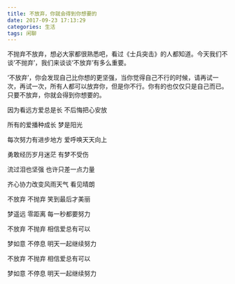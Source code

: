 ```yaml
---
title: 不放弃，你就会得到你想要的
date: 2017-09-23 17:13:29
categories: 生活
tags: 闲聊
---
```


不抛弃不放弃，想必大家都很熟悉吧，看过《士兵突击》的人都知道。今天我们不谈‘不抛弃’，我们来谈谈‘不放弃’有多么重要。

‘不放弃’，你会发现自己比你想的更坚强，当你觉得自己不行的时候，请再试一次，再试一次，所有人都可以放弃你，但是你不行。你有的也仅仅只是自己而已。只要不放弃，你就会得到你想要的。

<!-- more -->

因为看远方爱总是长  不后悔把心安放  

所有的爱播种成长 梦是阳光  

每次努力有进步地方 爱呼唤天天向上 

勇敢经历岁月迷茫 有梦不受伤  

流过泪也坚强 也许只差一点力量  

齐心协力改变风雨天气  看见晴朗  

不放弃 不抛弃 笑到最后才美丽  

梦遥远 零距离 每一秒都要努力  

不放弃 不抛弃 相信爱总有可以  

梦如意 不停息 明天一起继续努力  

不放弃 不抛弃 相信爱总有可以  

梦如意 不停息  明天一起继续努力
